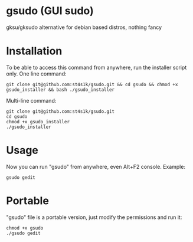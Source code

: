 # gsudo (GUI sudo)
gksu/gksudo alternative for debian based distros, nothing fancy
# Installation
To be able to access this command from anywhere, run the installer script only.
One line command:
```
git clone git@github.com:st4s1k/gsudo.git && cd gsudo && chmod +x gsudo_installer && bash ./gsudo_installer
```
Multi-line command:
```
git clone git@github.com:st4s1k/gsudo.git
cd gsudo
chmod +x gsudo_installer
./gsudo_installer
```
# Usage
Now you can run "gsudo" from anywhere, even Alt+F2 console. Example:
```
gsudo gedit
```
# Portable
"gsudo" file is a portable version, just modify the permissions and run it:
```
chmod +x gsudo
./gsudo gedit
```
